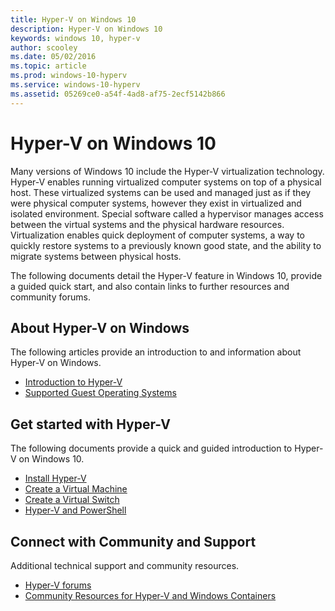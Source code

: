 ```yaml
---
title: Hyper-V on Windows 10 
description: Hyper-V on Windows 10 
keywords: windows 10, hyper-v
author: scooley
ms.date: 05/02/2016
ms.topic: article
ms.prod: windows-10-hyperv
ms.service: windows-10-hyperv
ms.assetid: 05269ce0-a54f-4ad8-af75-2ecf5142b866
---
```


# Hyper-V on Windows 10 

Many versions of Windows 10 include the Hyper-V virtualization technology. Hyper-V enables running virtualized computer systems on top of a physical host. These virtualized systems can be used and managed just as if they were physical computer systems, however they exist in virtualized and isolated environment. Special software called a hypervisor manages access between the virtual systems and the physical hardware resources. Virtualization enables quick deployment of computer systems, a way to quickly restore systems to a previously known good state, and the ability to migrate systems between physical hosts.

The following documents detail the Hyper-V feature in Windows 10, provide a guided quick start, and also contain links to further resources and community forums. 

## About Hyper-V on Windows
The following articles provide an introduction to and information about Hyper-V on Windows.

* [Introduction to Hyper-V](./about/index.md)
* [Supported Guest Operating Systems](about\supported-guest-os.md)

## Get started with Hyper-V
The following documents provide a quick and guided introduction to Hyper-V on Windows 10.

* [Install Hyper-V](quick-start\enable-hyper-v.md)
* [Create a Virtual Machine](quick-start\create-virtual-machine.md)
* [Create a Virtual Switch](quick-start\connect-to-network.md)
* [Hyper-V and PowerShell](quick-start\try-hyper-v-powershell.md)

## Connect with Community and Support
Additional technical support and community resources.

* [Hyper-V forums](https://social.technet.microsoft.com/Forums/windowsserver/home?forum=winserverhyperv)
* [Community Resources for Hyper-V and Windows Containers](/virtualization/community/index.md)
